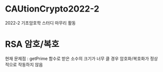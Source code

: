 # CAUtionCrypto2022-2
2022-2 기초암호학 스터디 마무리 활동

# RSA 암호/복호
현재 문제점 : getPrime 함수로 받은 소수의 크기가 너무 클 경우 암호화/복호화가 정상적으로 작동하지 않음